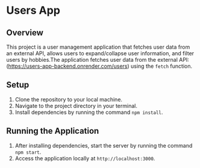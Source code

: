 # Users App

## Overview

This project is a user management application that fetches user data from an external API, allows users to expand/collapse user information, and filter users by hobbies.The application fetches user data from the external API:(https://users-app-backend.onrender.com/users) using the `fetch` function.

## Setup

1. Clone the repository to your local machine.
2. Navigate to the project directory in your terminal.
3. Install dependencies by running the command `npm install`.

## Running the Application

1. After installing dependencies, start the server by running the command `npm start`.
2. Access the application locally at `http://localhost:3000`.

